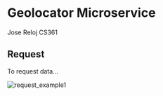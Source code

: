 # Geolocator Microservice
Jose Reloj
CS361

## Request
To request data...

![request_example1](https://github.com/JoseReino/CS361_microservice/assets/122329580/bbfc3ddb-9eda-4779-8672-12d8c4810777)
